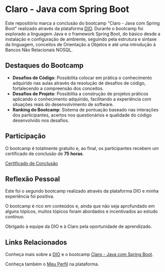 # Claro - Java com Spring Boot

Este repositório marca a conclusão do bootcamp "Claro - Java com Spring Boot" realizado através da plataforma [DIO](http://dio.me). Durante o bootcamp foi explorado a linguagem Java e o framework Spring Boot, do básico desde a instalação e configuração de ambiente, seguindo pela estrutura e sintaxe da linguagem, conceitos de Orientação a Objetos e até uma introdução à Bancos Não Relacionais NOSQL.

## Destaques do Bootcamp

- **Desafios de Código**: Possibilita colocar em prática o conhecimento adquirido nas aulas através da resolução de desafios de código, fortalecendo a compreensão dos conceitos.
- **Desafios de Projeto**: Possibilita a construção de projetos práticos aplicando o conhecimento adquirido, facilitando a experiência com situações reais do desenvolvimento de software.
- **Ranking do Bootcamp**: Sistema de pontuação baseado nas interações dos participantes, acertos nos questionários e qualidade do código desenvolvido nos desafios.

## Participação

O bootcamp é totalmente gratuito e, ao final, os participantes recebem um certificado de conclusão de **75 horas**.

[Certificado de Conclusão](./Bootcamp-Claro_Conclusao.pdf)

## Reflexão Pessoal

Este foi o segundo bootcamp realizado através da plataforma DIO e minha experiência foi positiva.

O bootcamp é rico em conteúdos e, ainda que não seja aprofundado em alguns tópicos, muitos tópicos foram abordados e incentivados ao estudo contínuo.

Obrigado à equipe da DIO e à Claro pela oportunidade de aprendizado.


## Links Relacionados

Conheça mais sobre a [DIO](https://www.dio.me/) e o bootcamp [Claro - Java com Spring Boot](https://web.dio.me/track/coding-the-future-claro-java-spring-boot).

Conheça também o [Meu Perfil](https://www.dio.me/users/patrick_tobias) na plataforma.
